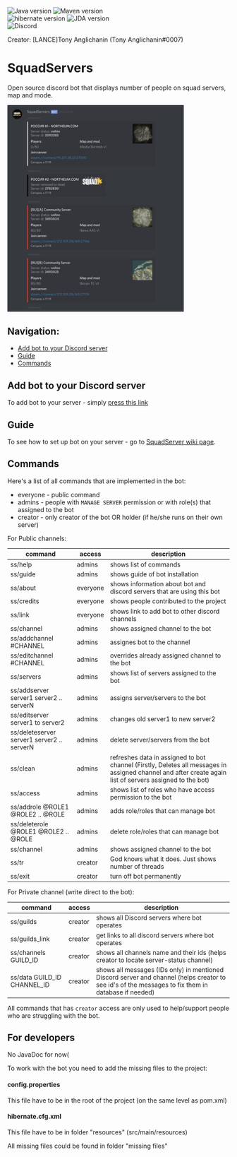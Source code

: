 ![Java version](https://img.shields.io/badge/java%20version-12.0.1-red.svg)
![Maven version](https://img.shields.io/badge/maven%20version-3.6.0-red.svg)<br>
![hibernate version](https://img.shields.io/badge/hibernate%20version-5.4.2.Final-blue.svg)
![JDA version](https://img.shields.io/badge/jda%20version-4.BETA.0_4-blue.svg)   
![Discord](https://img.shields.io/discord/609014706526486549)

Creator: \[LANCE\]Tony Anglichanin (Tony Anglichanin#0007)


# SquadServers

Open source discord bot that displays number of people on squad servers, map and mode.

<img src="https://github.com/Antonio112009/squadServerStatus2.0/blob/master/screenshots/screensho1.png?raw=true" width="400" height="auto">

## Navigation:
* [Add bot to your Discord server](#Add-bot-to-your-Discord-server)
* [Guide](##Guide)
* [Commands](#Commands)


## Add bot to your Discord server 

To add bot to your server - simply [press this link](https://discordapp.com/oauth2/authorize?client_id=562952086438936586&scope=bot&permissions=8)

## Guide
To see how to set up bot on your server - go to [SquadServer wiki page](https://github.com/Antonio112009/squadServerStatus2.0/wiki).

## Commands
Here's a list of all commands that are implemented in the bot:

* everyone - public command
* admins - people with `MANAGE SERVER` permission or with role(s) that assigned to the bot
* creator - only creator of the bot OR holder (if he/she runs on their own server)

For Public channels:

| command | access | description |
| ------- | ------ | ----------- |
| ss/help | admins| shows list of commands |
| ss/guide | admins | shows guide of bot installation |
| ss/about | everyone | shows information about bot and discord servers that are using this bot |
| ss/credits | everyone | shows people contributed to the project  |
| ss/link | everyone | shows link to add bot to other discord channels  |
| ss/channel | admins | shows assigned channel to the bot |
| ss/addchannel #CHANNEL | admins | assignes bot to the channel |
| ss/editchannel #CHANNEL | admins | overrides already assigned channel to the bot |
| ss/servers | admins |  shows list of servers assigned to the bot |
| ss/addserver server1 server2 .. serverN | admins | assigns server/servers to the bot |
| ss/editserver server1 to server2 | admins | changes old server1 to new server2 |
| ss/deleteserver server1 server2 .. serverN | admins | delete server/servers from the bot |
| ss/clean | admins | refreshes data in assigned to bot channel (Firstly, Deletes all messages in assigned channel and after create again list of servers assigned to the bot) |
| ss/access | admins | shows list of roles who have access permission to the bot |
| ss/addrole @ROLE1 @ROLE2 .. @ROLE | admins | adds role/roles that can manage bot |
| ss/deleterole @ROLE1 @ROLE2 .. @ROLE | admins | delete role/roles that can manage bot |
| ss/channel | admins | shows assigned channel to the bot |
| ss/tr | creator | God knows what it does. Just shows number of threads |
| ss/exit | creator | turn off bot permanently |

For Private channel (write direct to the bot):    

| command | access | description |
| ------- | ------ | ----------- |
| ss/guilds | creator | shows all Discord servers where bot operates |
| ss/guilds_link | creator | get links to all discord servers where bot operates |
| ss/channels GUILD_ID | creator | shows all channels name and their ids (helps creator to locate server-status channel) |
| ss/data GUILD_ID CHANNEL_ID | creator | shows all messages (IDs only) in mentioned Discord server and channel (helps creator to see id's of the messages to fix them in database if needed) |

All commands that has `creator` access are only used to help/support people who are struggling with the bot.

## For developers
No JavaDoc for now(

To work with the bot you need to add the missing files to the project:

#### config.properties
This file have to be in the root of the project (on the same level as pom.xml) 

#### hibernate.cfg.xml
This file have to be in folder "resources" (src/main/resources)

All missing files could be found in folder "missing files"